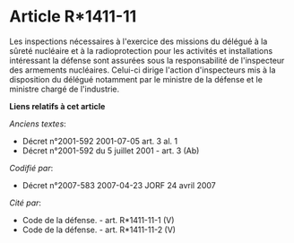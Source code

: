 # Article R*1411-11

Les inspections nécessaires à l'exercice des missions du délégué à la sûreté nucléaire et à la radioprotection pour les
activités et installations intéressant la défense sont assurées sous la responsabilité de l'inspecteur des armements
nucléaires. Celui-ci dirige l'action d'inspecteurs mis à la disposition du délégué notamment par le ministre de la défense et
le ministre chargé de l'industrie.

**Liens relatifs à cet article**

_Anciens textes_:

  - Décret n°2001-592 2001-07-05 art. 3 al. 1
  - Décret n°2001-592 du 5 juillet 2001 - art. 3 (Ab)

_Codifié par_:

  - Décret n°2007-583 2007-04-23 JORF 24 avril 2007

_Cité par_:

  - Code de la défense. - art. R*1411-11-1 (V)
  - Code de la défense. - art. R*1411-11-2 (V)
